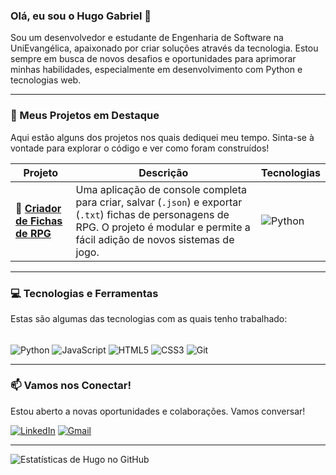 ### Olá, eu sou o Hugo Gabriel 👋

Sou um desenvolvedor e estudante de Engenharia de Software na UniEvangélica, apaixonado por criar soluções através da tecnologia. Estou sempre em busca de novos desafios e oportunidades para aprimorar minhas habilidades, especialmente em desenvolvimento com Python e tecnologias web.

---

### 🔭 Meus Projetos em Destaque

Aqui estão alguns dos projetos nos quais dediquei meu tempo. Sinta-se à vontade para explorar o código e ver como foram construídos!

| Projeto | Descrição | Tecnologias |
|---|---|---|
| 🎲 **[Criador de Fichas de RPG](https://github.com/HugoTGabriel/Ficha_RPG)** | Uma aplicação de console completa para criar, salvar (`.json`) e exportar (`.txt`) fichas de personagens de RPG. O projeto é modular e permite a fácil adição de novos sistemas de jogo. | ![Python](https://img.shields.io/badge/Python-14354C?style=for-the-badge&logo=python&logoColor=white) |

---

### 💻 Tecnologias e Ferramentas

Estas são algumas das tecnologias com as quais tenho trabalhado:

<br/>

<img align="center" alt="Python" src="https://img.shields.io/badge/Python-14354C?style=for-the-badge&logo=python&logoColor=white" />
<img align="center" alt="JavaScript" src="https://img.shields.io/badge/JavaScript-F7DF1E?style=for-the-badge&logo=javascript&logoColor=black" />
<img align="center" alt="HTML5" src="https://img.shields.io/badge/HTML5-E34F26?style=for-the-badge&logo=html5&logoColor=white" />
<img align="center" alt="CSS3" src="https://img.shields.io/badge/CSS3-1572B6?style=for-the-badge&logo=css3&logoColor=white" />
<img align="center" alt="Git" src="https://img.shields.io/badge/GIT-E44C30?style=for-the-badge&logo=git&logoColor=white" />

---

### 📫 Vamos nos Conectar!

Estou aberto a novas oportunidades e colaborações. Vamos conversar!

[![LinkedIn](https://img.shields.io/badge/LinkedIn-0077B5?style=for-the-badge&logo=linkedin&logoColor=white)](https://www.linkedin.com/in/hugo-g-c-alves/)
[![Gmail](https://img.shields.io/badge/Gmail-D14836?style=for-the-badge&logo=gmail&logoColor=white)](mailto:hugo.gabrialves@gmail.com)

---

![Estatísticas de Hugo no GitHub](https://github-readme-stats.vercel.app/api?username=hugotgabriel&show_icons=true&theme=radical)
